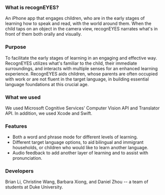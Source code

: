 ### What is recognEYES?

An iPhone app that engages children, who are in the early stages of
learning how to speak and read, with the world around them. When the
child taps on an object in the camera view, recognEYES narrates what's
in front of them both orally and visually.

### Purpose

To facilitate the early stages of learning in an engaging and effective
way. RecognEYES utilizes what's familiar to the child, their immediate
surroundings, and interacts with multiple senses for an enhanced
learning experience. RecognEYES aids children, whose parents are often
occupied with work or are not fluent in the target language, in building
essential language foundations at this crucial age.

### What we used

We used Microsoft Cognitive Services' Computer Vision API and Translator
API. In addition, we used Xcode and Swift.

### Features

-   Both a word and phrase mode for different levels of learning.
-   Different target language options, to aid bilingual and immigrant
    households, or children who would like to learn another language.
-   Audio feedback to add another layer of learning and to assist
    with pronunciation.

### Developers

Brian Li, Christine Wang, Barbara Xiong, and Daniel Zhou -- a team of
students at Duke University.
